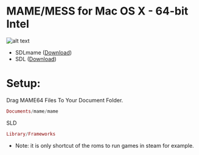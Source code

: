 MAME/MESS for Mac OS X - 64-bit Intel
=======

![alt text](http://jscustom.theoldcomputer.com/images/manufacturers_systems/MESS/BIOS-0.154/778226mess-logo.jpg "Screenshot")


* SDLmame ([Download](http://sdlmame.lngn.net))
* SDL ([Download](http://www.libsdl.org))

Setup:
======= 
Drag MAME64 Files To Your Document Folder.

```elixir
Documents/mame/mame

```
SLD
```elixir
Library/Frameworks
```

* Note: 
it is only shortcut of the roms to run games in steam for example.
